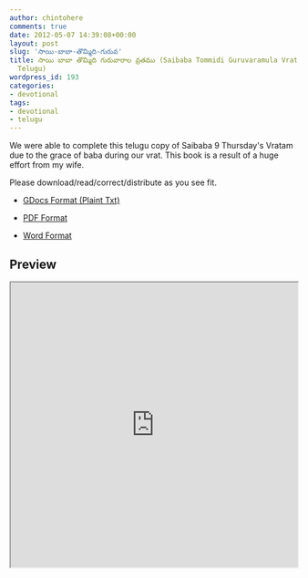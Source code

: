 ```yaml
---
author: chintohere
comments: true
date: 2012-05-07 14:39:08+00:00
layout: post
slug: 'సాయి-బాబా-తొమ్మిది-గురువ'
title: సాయి బాబా తొమ్మిది గురువారాల వ్రతము (Saibaba Tommidi Guruvaramula Vratam In
  Telugu)
wordpress_id: 193
categories:
- devotional
tags:
- devotional
- telugu
---
```


We were able to complete this telugu copy of Saibaba 9 Thursday's Vratam due to the grace of baba during our vrat. This book is a result of a huge effort from my wife.

Please download/read/correct/distribute as you see fit.



	
  * [GDocs Format (Plaint Txt)](https://docs.google.com/document/d/1DPXnXbdldx1-xMvR0VU_Rtp1csgelRVetu-t5XXBwgU/edit)

	
  * [PDF Format](https://docs.google.com/open?id=0ByH1gM3xUIz7THQ0RERjY3RGRGM)

	
  * [Word Format](https://docs.google.com/open?id=0ByH1gM3xUIz7UEpDYnIzNk4yb3M)



## Preview

<iframe src="https://docs.google.com/document/pub?id=1DPXnXbdldx1-xMvR0VU_Rtp1csgelRVetu-t5XXBwgU&amp;embedded=true" width="100%" height="500px"></iframe>
